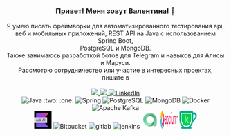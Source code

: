 <div id="header" align="center">
    <h3>Привет! Меня зовут Валентина! 👋</h3>
    Я умею писать фреймворки для автоматизированного тестирования api, <br>веб и мобильных приложений, REST API на Java с
    использованием Spring Boot, 
    <br>
    PostgreSQL и MongoDB.
    <br>Также занимаюсь разработкой ботов для Telegram и навыков для Алисы и Маруси. 
    <br>Рассмотрю сотрудничество или участие в интересных проектах, пишите в  
</div>
<br>
<div align="center">
    <a href="https://t.me/valentinakole">
        <img src="https://img.shields.io/badge/Telegram-2CA5E0?style=for-the-badge&logo=telegram&logoColor=white">
    </a>
    <a href="mailto:valentinavasileva34@gmail.com">
        <img src="https://img.shields.io/badge/Gmail-D14836?style=for-the-badge&logo=gmail&logoColor=whitehttps://img.shields.io/badge/Gmail-D14836?style=for-the-badge&logo=gmail&logoColor=white">
    </a>
    <a href="https://www.linkedin.com/in/valentina-kolesnikova/">
        <img src="https://img.shields.io/badge/LinkedIn-blue?style=for-the-badge&logo=linkedin&logoColor=white"
             alt="LinkedIn"/>
    </a>
    <br>
    <!-- <a href="https://javarush.com/users/2770825" target="_blank"> -->
    <!--    <img src="https://cdn.jsdelivr.net/gh/devicons/devicon/icons/rstudio/rstudio-original.svg" alt="JavaRush" -->
    <!--         width="40px"> -->
    <!-- </a> -->
</div>

<div align="center">
    <img height="40" width="40" title="Java" alt="Java"
         src="https://cdn.jsdelivr.net/gh/devicons/devicon/icons/java/java-original-wordmark.svg"> :two: :one:
    <img height="40" width="40" title="Spring" alt="Spring"
         src="https://cdn.jsdelivr.net/gh/devicons/devicon/icons/spring/spring-original-wordmark.svg">
    <img height="40" width="40" title="PostgreSQL" alt="PostgreSQL"
         src="https://cdn.jsdelivr.net/gh/devicons/devicon/icons/postgresql/postgresql-original-wordmark.svg">
    <img height="40" width="40" title="MongoDB" alt="MongoDB"
         src="https://cdn.jsdelivr.net/gh/devicons/devicon/icons/mongodb/mongodb-original-wordmark.svg">
    <img height="40" width="40" title="Docker" alt="Docker"
         src="https://cdn.jsdelivr.net/gh/devicons/devicon/icons/docker/docker-original.svg">
    <img height="40" width="40" title="Apache Kafka" alt="Apache Kafka"
         src="https://cdn.jsdelivr.net/gh/devicons/devicon/icons/apachekafka/apachekafka-original-wordmark.svg">
</div>
<div align="center">
    <img height="40" width="40" title="Kotlin" alt="Kotlin"
         src="https://github.com/Valentina810/Valentina810/blob/main/images/kotlin.png">
    <img height="40" width="40" title="Bitbucket" alt="Bitbucket"
         src="https://cdn.jsdelivr.net/gh/devicons/devicon/icons/bitbucket/bitbucket-original-wordmark.svg">
    <img height="40" width="40" title="gitlab" alt="gitlab"
         src="https://cdn.jsdelivr.net/gh/devicons/devicon@latest/icons/gitlab/gitlab-original.svg">
    <img height="40" width="40" title="jenkins" alt="jenkins"
         src="https://cdn.jsdelivr.net/gh/devicons/devicon@latest/icons/jenkins/jenkins-original.svg">
    <img height="40" width="40" title="allure" alt="allure"
         src="https://github.com/Valentina810/Valentina810/blob/main/images/allure.png">
    <img height="40" width="40" title="appium" alt="appium"
         src="https://github.com/Valentina810/Valentina810/blob/main/images/appium.png">
    <img height="40" width="40" title="kaspresso" alt="kaspresso"
         src="https://github.com/Valentina810/Valentina810/blob/main/images/kaspresso.png">
</div>

<br>
    <div id="stat" align="center">
        <img src="https://github-profile-summary-cards.vercel.app/api/cards/profile-details?username=Valentina810"
             alt=""/>
    </div>
    <div id="stat" align="center">
        <!--<img src="https://github-readme-stats.vercel.app/api?username=Valentina810&show_icons=true">-->
        <!--<img src="https://leetcode-stats-six.vercel.app/api?username=Valentina810" alt=""/>-->
        <!--<img src="https://github.com/Valentina810/github-readme-activity-graph" alt=""/>-->
    </div>

